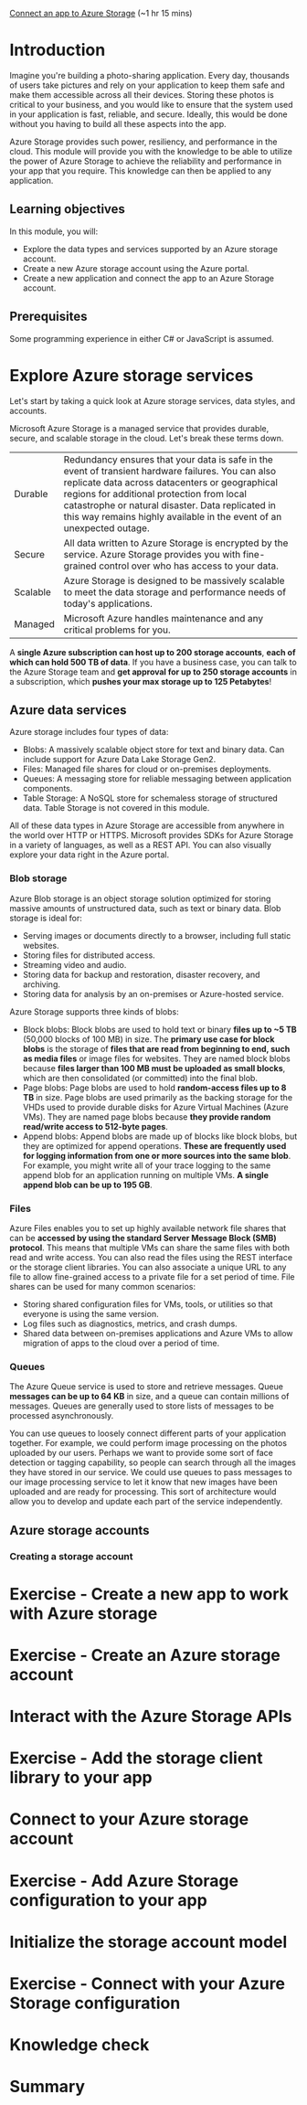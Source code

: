 [Connect an app to Azure Storage](https://docs.microsoft.com/en-us/learn/modules/connect-an-app-to-azure-storage/) (~1 hr 15 mins)

# Introduction

Imagine you're building a photo-sharing application. Every day, thousands of users take pictures and rely on your application to keep them safe and make them accessible across all their devices. Storing these photos is critical to your business, and you would like to ensure that the system used in your application is fast, reliable, and secure. Ideally, this would be done without you having to build all these aspects into the app.

Azure Storage provides such power, resiliency, and performance in the cloud. This module will provide you with the knowledge to be able to utilize the power of Azure Storage to achieve the reliability and performance in your app that you require. This knowledge can then be applied to any application.

## Learning objectives

In this module, you will:

- Explore the data types and services supported by an Azure storage account.
- Create a new Azure storage account using the Azure portal.
- Create a new application and connect the app to an Azure Storage account.

## Prerequisites

Some programming experience in either C# or JavaScript is assumed.

# Explore Azure storage services

Let's start by taking a quick look at Azure storage services, data styles, and accounts.

Microsoft Azure Storage is a managed service that provides durable, secure, and scalable storage in the cloud. Let's break these terms down.

|          |                                                                                                                                                                                                                                                                                                                                |
| -------- | ------------------------------------------------------------------------------------------------------------------------------------------------------------------------------------------------------------------------------------------------------------------------------------------------------------------------------ |
| Durable  | Redundancy ensures that your data is safe in the event of transient hardware failures. You can also replicate data across datacenters or geographical regions for additional protection from local catastrophe or natural disaster. Data replicated in this way remains highly available in the event of an unexpected outage. |
| Secure   | All data written to Azure Storage is encrypted by the service. Azure Storage provides you with fine-grained control over who has access to your data.                                                                                                                                                                          |
| Scalable | Azure Storage is designed to be massively scalable to meet the data storage and performance needs of today's applications.                                                                                                                                                                                                     |
| Managed  | Microsoft Azure handles maintenance and any critical problems for you.                                                                                                                                                                                                                                                         |

A **single Azure subscription can host up to 200 storage accounts**, **each of which can hold 500 TB of data**. If you have a business case, you can talk to the Azure Storage team and **get approval for up to 250 storage accounts** in a subscription, which **pushes your max storage up to 125 Petabytes**!

## Azure data services

Azure storage includes four types of data:

- Blobs: A massively scalable object store for text and binary data. Can include support for Azure Data Lake Storage Gen2.
- Files: Managed file shares for cloud or on-premises deployments.
- Queues: A messaging store for reliable messaging between application components.
- Table Storage: A NoSQL store for schemaless storage of structured data. Table Storage is not covered in this module.

All of these data types in Azure Storage are accessible from anywhere in the world over HTTP or HTTPS. Microsoft provides SDKs for Azure Storage in a variety of languages, as well as a REST API. You can also visually explore your data right in the Azure portal.

### Blob storage

Azure Blob storage is an object storage solution optimized for storing massive amounts of unstructured data, such as text or binary data. Blob storage is ideal for:

- Serving images or documents directly to a browser, including full static websites.
- Storing files for distributed access.
- Streaming video and audio.
- Storing data for backup and restoration, disaster recovery, and archiving.
- Storing data for analysis by an on-premises or Azure-hosted service.

Azure Storage supports three kinds of blobs:

- Block blobs: Block blobs are used to hold text or binary **files up to ~5 TB** (50,000 blocks of 100 MB) in size. The **primary use case for block blobs** is the storage of **files that are read from beginning to end, such as media files** or image files for websites. They are named block blobs because **files larger than 100 MB must be uploaded as small blocks**, which are then consolidated (or committed) into the final blob.
- Page blobs: Page blobs are used to hold **random-access files up to 8 TB** in size. Page blobs are used primarily as the backing storage for the VHDs used to provide durable disks for Azure Virtual Machines (Azure VMs). They are named page blobs because **they provide random read/write access to 512-byte pages**.
- Append blobs: Append blobs are made up of blocks like block blobs, but they are optimized for append operations. **These are frequently used for logging information from one or more sources into the same blob**. For example, you might write all of your trace logging to the same append blob for an application running on multiple VMs. **A single append blob can be up to 195 GB**.

### Files

Azure Files enables you to set up highly available network file shares that can be **accessed by using the standard Server Message Block (SMB) protocol**. This means that multiple VMs can share the same files with both read and write access. You can also read the files using the REST interface or the storage client libraries. You can also associate a unique URL to any file to allow fine-grained access to a private file for a set period of time. File shares can be used for many common scenarios:

- Storing shared configuration files for VMs, tools, or utilities so that everyone is using the same version.
- Log files such as diagnostics, metrics, and crash dumps.
- Shared data between on-premises applications and Azure VMs to allow migration of apps to the cloud over a period of time.

### Queues

The Azure Queue service is used to store and retrieve messages. Queue **messages can be up to 64 KB** in size, and a queue can contain millions of messages. Queues are generally used to store lists of messages to be processed asynchronously.

You can use queues to loosely connect different parts of your application together. For example, we could perform image processing on the photos uploaded by our users. Perhaps we want to provide some sort of face detection or tagging capability, so people can search through all the images they have stored in our service. We could use queues to pass messages to our image processing service to let it know that new images have been uploaded and are ready for processing. This sort of architecture would allow you to develop and update each part of the service independently.

## Azure storage accounts

### Creating a storage account

# Exercise - Create a new app to work with Azure storage

# Exercise - Create an Azure storage account

# Interact with the Azure Storage APIs

# Exercise - Add the storage client library to your app

# Connect to your Azure storage account

# Exercise - Add Azure Storage configuration to your app

# Initialize the storage account model

# Exercise - Connect with your Azure Storage configuration

# Knowledge check

# Summary
